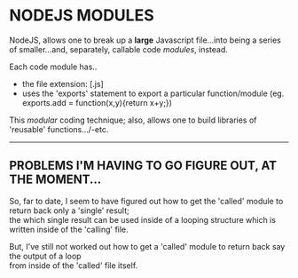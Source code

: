 # NODEJS MODULES  

NodeJS, allows one to break up a **large** Javascript file...into being a series of smaller...and, separately, callable code *modules*, instead.

Each code module has..  

- the file extension: [.js]    
- uses the 'exports' statement to export a particular function/module  (eg. exports.add = function(x,y){return x+y;})    

This *modular* coding technique; also, allows one to build libraries of 'reusable' functions.../-etc.  

-----

## PROBLEMS I'M HAVING TO GO FIGURE OUT, AT THE MOMENT...  

So, far to date, I seem to have figured out how to get the 'called' module to return back only a 'single' result;  
the which single result can be used inside of a looping structure which is written inside of the 'calling' file.  

But, I've still not worked out how to get a 'called' module to return back say the output of a loop  
from inside of the 'called' file itself.

